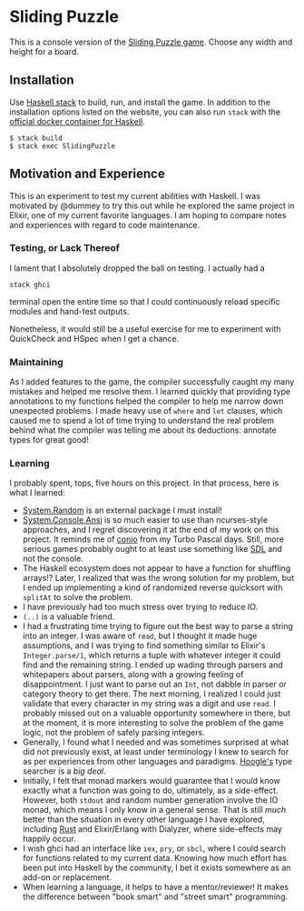 # Sliding Puzzle

This is a console version of the [Sliding Puzzle game](https://en.wikipedia.org/wiki/Sliding_puzzle).
Choose any width and height for a board.


## Installation

Use [Haskell stack](http://haskellstack.org/) to build, run, and install the
game.  In addition to the installation options listed on the website, you can
also run `stack` with the [official docker container for Haskell](https://hub.docker.com/_/haskell/).

    $ stack build
    $ stack exec SlidingPuzzle


## Motivation and Experience

This is an experiment to test my current abilities with Haskell.  I was
motivated by @dummey to try this out while he explored the same project in
Elixir, one of my current favorite languages.  I am hoping to compare notes
and experiences with regard to code maintenance.


### Testing, or Lack Thereof

I lament that I absolutely dropped the ball on testing.  I actually had a

    stack ghci


terminal open the entire time so that I could continuously reload specific
modules and hand-test outputs.

Nonetheless, it would still be a useful exercise for me to experiment with
QuickCheck and HSpec when I get a chance.


### Maintaining

As I added features to the game, the compiler successfully caught my many
mistakes and helped me resolve them.  I learned quickly that providing type
annotations to my functions helped the compiler to help me narrow down
unexpected problems.  I made heavy use of `where` and `let` clauses, which
caused me to spend a lot of time trying to understand the real problem behind
what the compiler was telling me about its deductions: annotate types for
great good!


### Learning

I probably spent, tops, five hours on this project.  In that process, here is
what I learned:

- [System.Random](http://hackage.haskell.org/package/random-1.0.0.3/docs/System-Random.html)
  is an external package I must install!
- [System.Console.Ansi](http://hackage.haskell.org/package/ansi-terminal-0.6.2.3/docs/System-Console-ANSI.html)
  is so much easier to use than ncurses-style approaches, and I regret
  discovering it at the end of my work on this project.  It reminds me of
  [conio](https://en.wikipedia.org/wiki/Conio.h) from my Turbo Pascal days.
  Still, more serious games probably ought to at least use something like
  [SDL](https://www.libsdl.org/) and not the console.
- The Haskell ecosystem does not appear to have a function for shuffling
  arrays!?  Later, I realized that was the wrong solution for my problem, but
  I ended up implementing a kind of randomized reverse quicksort with
  `splitAt` to solve the problem.
- I have previously had too much stress over trying to reduce IO.
- `(..)` is a valuable friend.
- I had a frustrating time trying to figure out the best way to parse a string
  into an integer.  I was aware of `read`, but I thought it made huge
  assumptions, and I was trying to find something similar to Elixir's
  `Integer.parse/1`, which returns a tuple with whatever integer it could find
  and the remaining string.  I ended up wading through parsers and whitepapers
  about parsers, along with a growing feeling of disappointment.  I just want
  to parse out an `Int`, not dabble in parser or category theory to get there.
  The next morning, I realized I could just validate that every character in
  my string was a digit and use `read`.  I probably missed out on a valuable
  opportunity somewhere in there, but at the moment, it is more interesting to
  solve the problem of the game logic, not the problem of safely parsing
  integers.
- Generally, I found what I needed and was sometimes surprised at what did not
  previously exist, at least under terminology I knew to search for as per
  experiences from other languages and paradigms.
  [Hoogle's](https://www.haskell.org/hoogle/) type searcher is a *big deal*.
- Initially, I felt that monad markers would guarantee that I would know
  exactly what a function was going to do, ultimately, as a side-effect.
  However, both `stdout` and random number generation involve the IO monad,
  which means I only know in a general sense.  That is still *much* better
  than the situation in every other language I have explored, including
  [Rust](https://www.rust-lang.org/) and Elixir/Erlang with Dialyzer, where
  side-effects may happily occur.
- I wish ghci had an interface like `iex`, `pry`, or `sbcl`, where I could
  search for functions related to my current data.  Knowing how much effort
  has been put into Haskell by the community, I bet it exists somewhere as an
  add-on or replacement.
- When learning a language, it helps to have a mentor/reviewer!  It makes the
  difference between "book smart" and "street smart" programming.

